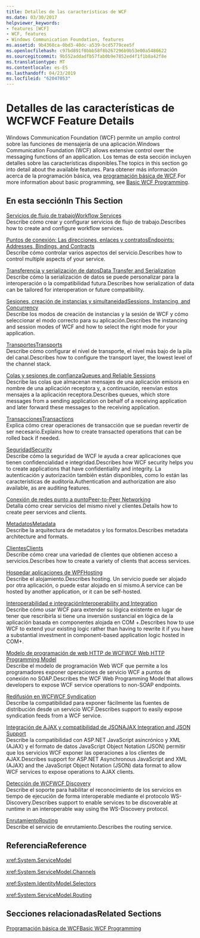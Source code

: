 ```yaml
---
title: Detalles de las características de WCF
ms.date: 03/30/2017
helpviewer_keywords:
- features [WCF]
- WCF, features
- Windows Communication Foundation, features
ms.assetid: 9b4368ca-0bd3-40dc-a539-bcd5779cee5f
ms.openlocfilehash: c97bd891f0bbb58f8b267296b9b53e00a5486622
ms.sourcegitcommit: 9b552addadfb57fab0b9e7852ed4f1f1b8a42f8e
ms.translationtype: MT
ms.contentlocale: es-ES
ms.lasthandoff: 04/23/2019
ms.locfileid: "62047053"
---
```

# <a name="wcf-feature-details"></a><span data-ttu-id="fe49a-102">Detalles de las características de WCF</span><span class="sxs-lookup"><span data-stu-id="fe49a-102">WCF Feature Details</span></span>
<span data-ttu-id="fe49a-103">Windows Communication Foundation (WCF) permite un amplio control sobre las funciones de mensajería de una aplicación.</span><span class="sxs-lookup"><span data-stu-id="fe49a-103">Windows Communication Foundation (WCF) allows extensive control over the messaging functions of an application.</span></span> <span data-ttu-id="fe49a-104">Los temas de esta sección incluyen detalles sobre las características disponibles.</span><span class="sxs-lookup"><span data-stu-id="fe49a-104">The topics in this section go into detail about the available features.</span></span> <span data-ttu-id="fe49a-105">Para obtener más información acerca de la programación básica, vea [programación básica de WCF](../../../../docs/framework/wcf/basic-wcf-programming.md).</span><span class="sxs-lookup"><span data-stu-id="fe49a-105">For more information about basic programming, see [Basic WCF Programming](../../../../docs/framework/wcf/basic-wcf-programming.md).</span></span>  
  
## <a name="in-this-section"></a><span data-ttu-id="fe49a-106">En esta sección</span><span class="sxs-lookup"><span data-stu-id="fe49a-106">In This Section</span></span>  
 [<span data-ttu-id="fe49a-107">Servicios de flujo de trabajo</span><span class="sxs-lookup"><span data-stu-id="fe49a-107">Workflow Services</span></span>](../../../../docs/framework/wcf/feature-details/workflow-services.md)  
 <span data-ttu-id="fe49a-108">Describe cómo crear y configurar servicios de flujo de trabajo.</span><span class="sxs-lookup"><span data-stu-id="fe49a-108">Describes how to create and configure workflow services.</span></span>  
  
 [<span data-ttu-id="fe49a-109">Puntos de conexión: Las direcciones, enlaces y contratos</span><span class="sxs-lookup"><span data-stu-id="fe49a-109">Endpoints: Addresses, Bindings, and Contracts</span></span>](../../../../docs/framework/wcf/feature-details/endpoints-addresses-bindings-and-contracts.md)  
 <span data-ttu-id="fe49a-110">Describe cómo controlar varios aspectos del servicio.</span><span class="sxs-lookup"><span data-stu-id="fe49a-110">Describes how to control multiple aspects of your service.</span></span>  
  
 [<span data-ttu-id="fe49a-111">Transferencia y serialización de datos</span><span class="sxs-lookup"><span data-stu-id="fe49a-111">Data Transfer and Serialization</span></span>](../../../../docs/framework/wcf/feature-details/data-transfer-and-serialization.md)  
 <span data-ttu-id="fe49a-112">Describe cómo la serialización de datos se puede personalizar para la interoperación o la compatibilidad futura.</span><span class="sxs-lookup"><span data-stu-id="fe49a-112">Describes how serialization of data can be tailored for interoperation or future compatibility.</span></span>  
  
 [<span data-ttu-id="fe49a-113">Sesiones, creación de instancias y simultaneidad</span><span class="sxs-lookup"><span data-stu-id="fe49a-113">Sessions, Instancing, and Concurrency</span></span>](../../../../docs/framework/wcf/feature-details/sessions-instancing-and-concurrency.md)  
 <span data-ttu-id="fe49a-114">Describe los modos de creación de instancias y la sesión de WCF y cómo seleccionar el modo correcto para su aplicación.</span><span class="sxs-lookup"><span data-stu-id="fe49a-114">Describes the instancing and session modes of WCF and how to select the right mode for your application.</span></span>  
  
 [<span data-ttu-id="fe49a-115">Transportes</span><span class="sxs-lookup"><span data-stu-id="fe49a-115">Transports</span></span>](../../../../docs/framework/wcf/feature-details/transports.md)  
 <span data-ttu-id="fe49a-116">Describe cómo configurar el nivel de transporte, el nivel más bajo de la pila del canal.</span><span class="sxs-lookup"><span data-stu-id="fe49a-116">Describes how to configure the transport layer, the lowest level of the channel stack.</span></span>  
  
 [<span data-ttu-id="fe49a-117">Colas y sesiones de confianza</span><span class="sxs-lookup"><span data-stu-id="fe49a-117">Queues and Reliable Sessions</span></span>](../../../../docs/framework/wcf/feature-details/queues-and-reliable-sessions.md)  
 <span data-ttu-id="fe49a-118">Describe las colas que almacenan mensajes de una aplicación emisora en nombre de una aplicación receptora y, a continuación, reenvían estos mensajes a la aplicación receptora.</span><span class="sxs-lookup"><span data-stu-id="fe49a-118">Describes queues, which store messages from a sending application on behalf of a receiving application and later forward these messages to the receiving application.</span></span>  
  
 [<span data-ttu-id="fe49a-119">Transacciones</span><span class="sxs-lookup"><span data-stu-id="fe49a-119">Transactions</span></span>](../../../../docs/framework/wcf/feature-details/transactions-in-wcf.md)  
 <span data-ttu-id="fe49a-120">Explica cómo crear operaciones de transacción que se puedan revertir de ser necesario.</span><span class="sxs-lookup"><span data-stu-id="fe49a-120">Explains how to create transacted operations that can be rolled back if needed.</span></span>  
  
 [<span data-ttu-id="fe49a-121">Seguridad</span><span class="sxs-lookup"><span data-stu-id="fe49a-121">Security</span></span>](../../../../docs/framework/wcf/feature-details/security.md)  
 <span data-ttu-id="fe49a-122">Describe cómo la seguridad de WCF le ayuda a crear aplicaciones que tienen confidencialidad e integridad.</span><span class="sxs-lookup"><span data-stu-id="fe49a-122">Describes how WCF security helps you to create applications that have confidentiality and integrity.</span></span> <span data-ttu-id="fe49a-123">La autenticación y autorización también están disponibles, como lo están las características de auditoría.</span><span class="sxs-lookup"><span data-stu-id="fe49a-123">Authentication and authorization are also available, as are auditing features.</span></span>  
  
 [<span data-ttu-id="fe49a-124">Conexión de redes punto a punto</span><span class="sxs-lookup"><span data-stu-id="fe49a-124">Peer-to-Peer Networking</span></span>](../../../../docs/framework/wcf/feature-details/peer-to-peer-networking.md)  
 <span data-ttu-id="fe49a-125">Detalla cómo crear servicios del mismo nivel y clientes.</span><span class="sxs-lookup"><span data-stu-id="fe49a-125">Details how to create peer services and clients.</span></span>  
  
 [<span data-ttu-id="fe49a-126">Metadatos</span><span class="sxs-lookup"><span data-stu-id="fe49a-126">Metadata</span></span>](../../../../docs/framework/wcf/feature-details/metadata.md)  
 <span data-ttu-id="fe49a-127">Describe la arquitectura de metadatos y los formatos.</span><span class="sxs-lookup"><span data-stu-id="fe49a-127">Describes metadata architecture and formats.</span></span>  
  
 [<span data-ttu-id="fe49a-128">Clientes</span><span class="sxs-lookup"><span data-stu-id="fe49a-128">Clients</span></span>](../../../../docs/framework/wcf/feature-details/clients.md)  
 <span data-ttu-id="fe49a-129">Describe cómo crear una variedad de clientes que obtienen acceso a servicios.</span><span class="sxs-lookup"><span data-stu-id="fe49a-129">Describes how to create a variety of clients that access services.</span></span>  
  
 [<span data-ttu-id="fe49a-130">Hospedar aplicaciones de WPF</span><span class="sxs-lookup"><span data-stu-id="fe49a-130">Hosting</span></span>](../../../../docs/framework/wcf/feature-details/hosting.md)  
 <span data-ttu-id="fe49a-131">Describe el alojamiento.</span><span class="sxs-lookup"><span data-stu-id="fe49a-131">Describes hosting.</span></span> <span data-ttu-id="fe49a-132">Un servicio puede ser alojado por otra aplicación, o puede estar alojado en sí mismo.</span><span class="sxs-lookup"><span data-stu-id="fe49a-132">A service can be hosted by another application, or it can be self-hosted.</span></span>  
  
 [<span data-ttu-id="fe49a-133">Interoperabilidad e integración</span><span class="sxs-lookup"><span data-stu-id="fe49a-133">Interoperability and Integration</span></span>](../../../../docs/framework/wcf/feature-details/interoperability-and-integration.md)  
 <span data-ttu-id="fe49a-134">Describe cómo usar WCF para extender su lógica existente en lugar de tener que rescribirla si tiene una inversión sustancial en lógica de la aplicación basada en componentes alojada en COM +.</span><span class="sxs-lookup"><span data-stu-id="fe49a-134">Describes how to use WCF to extend your existing logic rather than having to rewrite it if you have a substantial investment in component-based application logic hosted in COM+.</span></span>  
  
 [<span data-ttu-id="fe49a-135">Modelo de programación de web HTTP de WCF</span><span class="sxs-lookup"><span data-stu-id="fe49a-135">WCF Web HTTP Programming Model</span></span>](../../../../docs/framework/wcf/feature-details/wcf-web-http-programming-model.md)  
 <span data-ttu-id="fe49a-136">Describe el modelo de programación Web WCF que permite a los programadores exponer operaciones de servicio WCF a puntos de conexión no SOAP.</span><span class="sxs-lookup"><span data-stu-id="fe49a-136">Describes the WCF Web Programming Model that allows developers to expose WCF service operations to non-SOAP endpoints.</span></span>  
  
 [<span data-ttu-id="fe49a-137">Redifusión en WCF</span><span class="sxs-lookup"><span data-stu-id="fe49a-137">WCF Syndication</span></span>](../../../../docs/framework/wcf/feature-details/wcf-syndication.md)  
 <span data-ttu-id="fe49a-138">Describe la compatibilidad para exponer fácilmente las fuentes de distribución desde un servicio WCF.</span><span class="sxs-lookup"><span data-stu-id="fe49a-138">Describes support to easily expose syndication feeds from a WCF service.</span></span>  
  
 [<span data-ttu-id="fe49a-139">Integración de AJAX y compatibilidad de JSON</span><span class="sxs-lookup"><span data-stu-id="fe49a-139">AJAX Integration and JSON Support</span></span>](../../../../docs/framework/wcf/feature-details/ajax-integration-and-json-support.md)  
 <span data-ttu-id="fe49a-140">Describe la compatibilidad con ASP.NET JavaScript asincrónico y XML (AJAX) y el formato de datos JavaScript Object Notation (JSON) permitir que los servicios WCF exponer las operaciones a los clientes de AJAX.</span><span class="sxs-lookup"><span data-stu-id="fe49a-140">Describes support for ASP.NET Asynchronous JavaScript and XML (AJAX) and the JavaScript Object Notation (JSON) data format to allow WCF services to expose operations to AJAX clients.</span></span>  
  
 [<span data-ttu-id="fe49a-141">Detección de WCF</span><span class="sxs-lookup"><span data-stu-id="fe49a-141">WCF Discovery</span></span>](../../../../docs/framework/wcf/feature-details/wcf-discovery.md)  
 <span data-ttu-id="fe49a-142">Describe el soporte para habilitar el reconocimiento de los servicios en tiempo de ejecución de forma interoperable mediante el protocolo WS-Discovery.</span><span class="sxs-lookup"><span data-stu-id="fe49a-142">Describes support to enable services to be discoverable at runtime in an interoperable way using the WS-Discovery protocol.</span></span>  
  
 [<span data-ttu-id="fe49a-143">Enrutamiento</span><span class="sxs-lookup"><span data-stu-id="fe49a-143">Routing</span></span>](../../../../docs/framework/wcf/feature-details/routing.md)  
 <span data-ttu-id="fe49a-144">Describe el servicio de enrutamiento.</span><span class="sxs-lookup"><span data-stu-id="fe49a-144">Describes the routing service.</span></span>  
  
## <a name="reference"></a><span data-ttu-id="fe49a-145">Referencia</span><span class="sxs-lookup"><span data-stu-id="fe49a-145">Reference</span></span>  
 <xref:System.ServiceModel>  
  
 <xref:System.ServiceModel.Channels>  
  
 <xref:System.IdentityModel.Selectors>  
  
 <xref:System.ServiceModel.Routing>  
  
## <a name="related-sections"></a><span data-ttu-id="fe49a-146">Secciones relacionadas</span><span class="sxs-lookup"><span data-stu-id="fe49a-146">Related Sections</span></span>  
 [<span data-ttu-id="fe49a-147">Programación básica de WCF</span><span class="sxs-lookup"><span data-stu-id="fe49a-147">Basic WCF Programming</span></span>](../../../../docs/framework/wcf/basic-wcf-programming.md)
